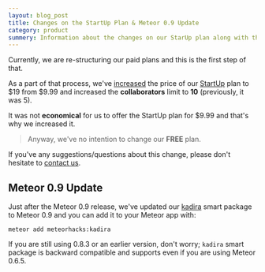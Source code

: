 ```yaml
---
layout: blog_post
title: Changes on the StartUp Plan & Meteor 0.9 Update
category: product
summery: Information about the changes on our StarUp plan along with the kadira support for Meteor 0.9.
---
```


Currently, we are re-structuring our paid plans and this is the first step of that.

As a part of that process, we've [increased](https://kadira.io/pricing.html) the price of our [StartUp](https://kadira.io/pricing.html) plan to $19 from $9.99 and increased the **collaborators** limit to **10** (previously, it was 5). 

It was not **economical** for us to offer the StartUp plan for $9.99 and that's why we increased it.

> Anyway, we've no intention to change our **FREE** plan.

If you've any suggestions/questions about this change, please don't hesitate to [contact us](http://support.kadira.io/).

## Meteor 0.9 Update

Just after the Meteor 0.9 release, we've updated our [kadira](https://github.com/meteorhacks/kadira) smart package to Meteor 0.9 and you can add it to your Meteor app with:

    meteor add meteorhacks:kadira

If you are still using 0.8.3 or an earlier version, don't worry; `kadira` smart package is backward compatible and supports even if you are using Meteor 0.6.5.
